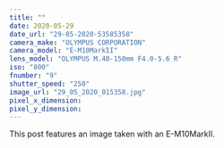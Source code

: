 ```yaml
---
title: ""
date: 2020-05-29
date_url: "29-05-2020-53585358"
camera_make: "OLYMPUS CORPORATION"
camera_model: "E-M10MarkII"
lens_model: "OLYMPUS M.40-150mm F4.0-5.6 R"
iso: "800"
fnumber: "9"
shutter_speed: "250"
image_url: "29_05_2020_015358.jpg"
pixel_x_dimension: 
pixel_y_dimension: 
---
```


This post features an image taken with an E-M10MarkII.